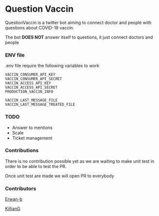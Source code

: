 # Question Vaccin

QuestionVaccin is a twitter bot aiming to connect doctor and people with questions about COVID-19 vaccin.

The bot **DOES NOT** answer itself to questions, it just connect doctors and people

### ENV file

.env file require the following variables to work

```
VACCIN_CONSUMER_API_KEY
VACCIN_CONSUMER_API_SECRET
VACCIN_ACCESS_API_KEY
VACCIN_ACCESS_API_SECRET
PRODUCTION_VACCIN_INFO

VACCIN_LAST_MESSAGE_FILE
VACCIN_LAST_MESSAGE_TREATED_FILE
```

### TODO

- Answer to mentions
- Scale
- Ticket management

### Contributions

There is no contribution possible yet as we are waiting to make unit test in order to be able to test the PR.

Once unit test are made we will open PR to everybody

### Contributors

[Erwan-b](https://github.com/erwan-b)

[KillianG](https://github.com/KillianG)